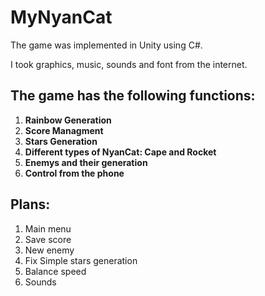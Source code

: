 # **MyNyanCat**

The game was implemented in Unity using C#.

I took graphics, music, sounds and font from the internet.

## **The game has the following functions:**
1. **Rainbow Generation**
2. **Score Managment**
3. **Stars Generation**
4. **Different types of NyanCat: Cape and Rocket**
5. **Enemys and their generation**
6. **Control from the phone**

## **Plans:**
1. Main menu
2. Save score
3. New enemy
4. Fix Simple stars generation
5. Balance speed
6. Sounds
